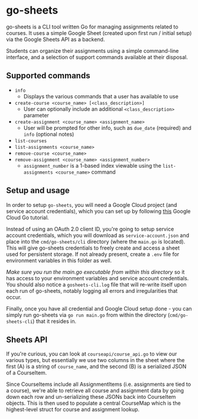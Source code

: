 # go-sheets
go-sheets is a CLI tool written Go for managing assignments related to courses. It uses a simple Google Sheet (created upon first run / initial setup) via the Google Sheets API as a backend. 

Students can organize their assignments using a simple command-line interface, and a selection of support commands available at their disposal. 

## Supported commands
- `info`
    - Displays the various commands that a user has available to use
- `create-course <course_name> [<class_description>]`
    - User can optionally include an additional `<class_description>` parameter 
- `create-assignment <course_name> <assignment_name>` 
    - User will be prompted for other info, such as `due_date` (required) and `info` (optional notes)
- `list-courses` 
- `list-assignments <course_name>`
- `remove-course <course_name>`
- `remove-assignment <course_name> <assignment_number>`
    - `assignment_number` is a 1-based index viewable using the `list-assignments <course_name>` command

## Setup and usage
In order to setup `go-sheets`, you will need a Google Cloud project (and service account credentials), which you can set up by following [this](https://developers.google.com/sheets/api/quickstart/go) Google Cloud Go tutorial.

Instead of using an OAuth 2.0 client ID, you're going to setup service account credentials, which you will download as `service-account.json` and place into the `cmd/go-sheets/cli` directory (where the `main.go` is located). This will give go-sheets credentials to freely create and access a sheet used for persistent storage. If not already present, create a `.env` file for environment variables in this folder as well. 

*Make sure you run the main.go executable from within this directory* so it has access to your environment variables and service account credentials. You should also notice a `gosheets-cli.log` file that will re-write itself upon each run of go-sheets, notably logging all errors and irregularities that occur. 

Finally, once you have all credential and Google Cloud setup done - you can simply run go-sheets via `go run main.go` from within the directory (`cmd/go-sheets-cli`) that it resides in.

## Sheets API 
If you're curious, you can look at `courseapi/course_api.go` to view our various types, but essentially we use two columns in the sheet where the first (A) is a string of `course_name`, and the second (B) is a serialized JSON of a CourseItem. 

Since CourseItems include all AssignmentItems (i.e. assignments are tied to a course), we're able to retrieve all course and assignment data by going down each row and un-serializing these JSONs back into CourseItem objects. This is then used to populate a central CourseMap which is the highest-level struct for course and assignment lookup. 


